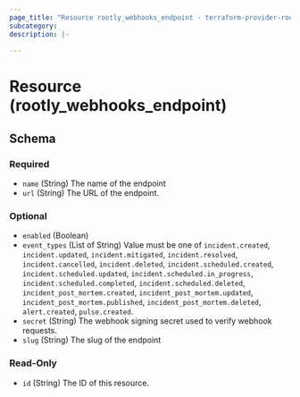```yaml
---
page_title: "Resource rootly_webhooks_endpoint - terraform-provider-rootly"
subcategory:
description: |-
    
---
```


# Resource (rootly_webhooks_endpoint)



<!-- schema generated by tfplugindocs -->
## Schema

### Required

- `name` (String) The name of the endpoint
- `url` (String) The URL of the endpoint.

### Optional

- `enabled` (Boolean)
- `event_types` (List of String) Value must be one of `incident.created`, `incident.updated`, `incident.mitigated`, `incident.resolved`, `incident.cancelled`, `incident.deleted`, `incident.scheduled.created`, `incident.scheduled.updated`, `incident.scheduled.in_progress`, `incident.scheduled.completed`, `incident.scheduled.deleted`, `incident_post_mortem.created`, `incident_post_mortem.updated`, `incident_post_mortem.published`, `incident_post_mortem.deleted`, `alert.created`, `pulse.created`.
- `secret` (String) The webhook signing secret used to verify webhook requests.
- `slug` (String) The slug of the endpoint

### Read-Only

- `id` (String) The ID of this resource.
